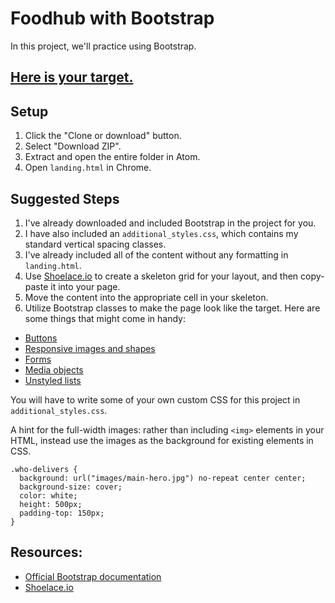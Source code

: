 # Foodhub with Bootstrap

In this project, we'll practice using Bootstrap.

## [Here is your target.](https://foodhub-with-bootstrap-target.herokuapp.com/landing.html)

## Setup

1. Click the "Clone or download" button.
1. Select "Download ZIP".
1. Extract and open the entire folder in Atom.
1. Open `landing.html` in Chrome.

## Suggested Steps

 1. I've already downloaded and included Bootstrap in the project for you.
 2. I have also included an `additional_styles.css`, which contains my standard vertical spacing classes.
 1. I've already included all of the content without any formatting in `landing.html`.
 1. Use [Shoelace.io](http://shoelace.io/) to create a skeleton grid for your layout, and then copy-paste it into your page.
 2. Move the content into the appropriate cell in your skeleton.
 3. Utilize Bootstrap classes to make the page look like the target. Here are some things that might come in handy:
   - [Buttons](http://getbootstrap.com/css/#buttons-options)
   - [Responsive images and shapes](http://getbootstrap.com/css/#images-responsive)
   - [Forms](http://getbootstrap.com/css/#forms)
   - [Media objects](http://getbootstrap.com/components/#media)
   - [Unstyled lists](http://getbootstrap.com/css/#unstyled)

You will have to write some of your own custom CSS for this project in `additional_styles.css`.

A hint for the full-width images: rather than including `<img>` elements in your HTML, instead use the images as the background for existing elements in CSS.

```
.who-delivers {
  background: url("images/main-hero.jpg") no-repeat center center;
  background-size: cover;
  color: white;
  height: 500px;
  padding-top: 150px;
}
```

## Resources:

 - [Official Bootstrap documentation](http://getbootstrap.com/css/)
 - [Shoelace.io](http://shoelace.io/)
